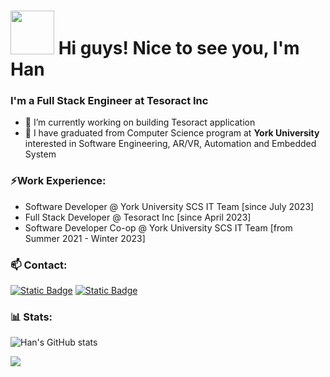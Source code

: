 <h1><img src="https://media.tenor.com/qRpPpBZjDSgAAAAi/rushil-whisper.gif" width="70"/> Hi guys! Nice to see you, I'm Han</h1>

### I'm a Full Stack Engineer at Tesoract Inc

- 🔭 I’m currently working on building Tesoract application
- 🏫 I have graduated from Computer Science program at **York University** interested in Software Engineering, AR/VR, Automation and Embedded System

### ⚡Work Experience:

- Software Developer @ York University SCS IT Team [since July 2023]
- Full Stack Developer @ Tesoract Inc [since April 2023]
- Software Developer Co-op @ York University SCS IT Team [from Summer 2021 - Winter 2023]

### 📫 Contact:

[![Static Badge](https://img.shields.io/badge/Han%20Le-blue?style=flat&logo=LinkedIn&logoColor=white)](https://www.linkedin.com/in/han-le23/)
[![Static Badge](https://img.shields.io/badge/hanle.cs23%40gmail.com-red?style=flat&logo=Gmail&logoColor=white)](mailto:hanle.cs23@gmail.com)

### 📊 Stats:

![Han's GitHub stats](https://github-readme-stats.vercel.app/api?username=hanle23&show_icons=true&theme=transparent)

![](https://komarev.com/ghpvc/?username=hanle23)
